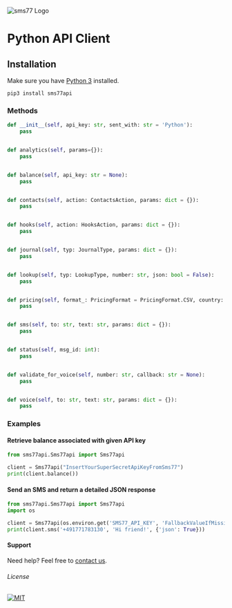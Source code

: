 ![](https://www.sms77.io/wp-content/uploads/2019/07/sms77-Logo-400x79.png "sms77 Logo")

# Python API Client

## Installation

Make sure you have [Python 3](https://www.python.org/downloads/) installed.

```shell script
pip3 install sms77api
```

### Methods

```python
def __init__(self, api_key: str, sent_with: str = 'Python'):
    pass


def analytics(self, params={}):
    pass


def balance(self, api_key: str = None):
    pass


def contacts(self, action: ContactsAction, params: dict = {}):
    pass


def hooks(self, action: HooksAction, params: dict = {}):
    pass


def journal(self, typ: JournalType, params: dict = {}):
    pass


def lookup(self, typ: LookupType, number: str, json: bool = False):
    pass


def pricing(self, format_: PricingFormat = PricingFormat.CSV, country: str = None):
    pass


def sms(self, to: str, text: str, params: dict = {}):
    pass


def status(self, msg_id: int):
    pass


def validate_for_voice(self, number: str, callback: str = None):
    pass


def voice(self, to: str, text: str, params: dict = {}):
    pass
```

### Examples
#### Retrieve balance associated with given API key
```python
from sms77api.Sms77api import Sms77api

client = Sms77api("InsertYourSuperSecretApiKeyFromSms77")
print(client.balance())
```

#### Send an SMS and return a detailed JSON response
```python
from sms77api.Sms77api import Sms77api
import os

client = Sms77api(os.environ.get('SMS77_API_KEY', 'FallbackValueIfMissing'))
print(client.sms('+491771783130', 'Hi friend!', {'json': True}))
```

#### Support

Need help? Feel free to [contact us](https://www.sms77.io/en/company/contact/).

###### License

[![MIT](https://img.shields.io/badge/License-MIT-teal.svg)](LICENSE)